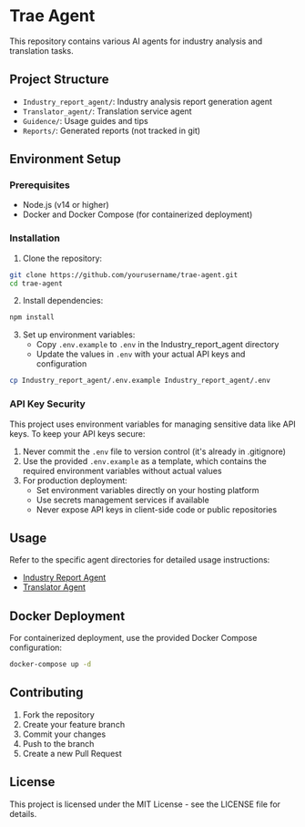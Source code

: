 # Trae Agent

This repository contains various AI agents for industry analysis and translation tasks.

## Project Structure

- `Industry_report_agent/`: Industry analysis report generation agent
- `Translator_agent/`: Translation service agent
- `Guidence/`: Usage guides and tips
- `Reports/`: Generated reports (not tracked in git)

## Environment Setup

### Prerequisites

- Node.js (v14 or higher)
- Docker and Docker Compose (for containerized deployment)

### Installation

1. Clone the repository:
```bash
git clone https://github.com/yourusername/trae-agent.git
cd trae-agent
```

2. Install dependencies:
```bash
npm install
```

3. Set up environment variables:
   - Copy `.env.example` to `.env` in the Industry_report_agent directory
   - Update the values in `.env` with your actual API keys and configuration

```bash
cp Industry_report_agent/.env.example Industry_report_agent/.env
```

### API Key Security

This project uses environment variables for managing sensitive data like API keys. To keep your API keys secure:

1. Never commit the `.env` file to version control (it's already in .gitignore)
2. Use the provided `.env.example` as a template, which contains the required environment variables without actual values
3. For production deployment:
   - Set environment variables directly on your hosting platform
   - Use secrets management services if available
   - Never expose API keys in client-side code or public repositories

## Usage

Refer to the specific agent directories for detailed usage instructions:

- [Industry Report Agent](./Industry_report_agent/README.md)
- [Translator Agent](./Translator_agent/README.md)

## Docker Deployment

For containerized deployment, use the provided Docker Compose configuration:

```bash
docker-compose up -d
```

## Contributing

1. Fork the repository
2. Create your feature branch
3. Commit your changes
4. Push to the branch
5. Create a new Pull Request

## License

This project is licensed under the MIT License - see the LICENSE file for details.